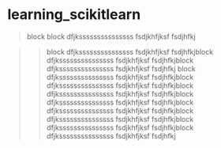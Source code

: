 # learning_scikitlearn
>block
>block dfjksssssssssssssss fsdjkhfjksf fsdjhfkj

>>block dfjksssssssssssssss fsdjkhfjksf fsdjhfkjblock dfjksssssssssssssss fsdjkhfjksf fsdjhfkjblock dfjksssssssssssssss fsdjkhfjksf fsdjhfkj
>>block dfjksssssssssssssss fsdjkhfjksf fsdjhfkjblock dfjksssssssssssssss fsdjkhfjksf fsdjhfkjblock dfjksssssssssssssss fsdjkhfjksf fsdjhfkjblock dfjksssssssssssssss fsdjkhfjksf fsdjhfkjblock dfjksssssssssssssss fsdjkhfjksf fsdjhfkjblock dfjksssssssssssssss fsdjkhfjksf fsdjhfkjblock dfjksssssssssssssss fsdjkhfjksf fsdjhfkjblock dfjksssssssssssssss fsdjkhfjksf fsdjhfkj
